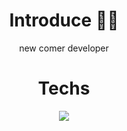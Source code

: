# <div align="center">Introduce 🙋‍♂️</div>
<div align="center"> new comer developer </div>
 

# <div align="center">Techs
 <div align="center">
<a href="https://velog.io/@colorful-stars" target="_blank"><img src="https://img.shields.io/badge/Velog-20c997?style=flat-square&logo=Vimeo&logoColor=white"/></a>

</div>
